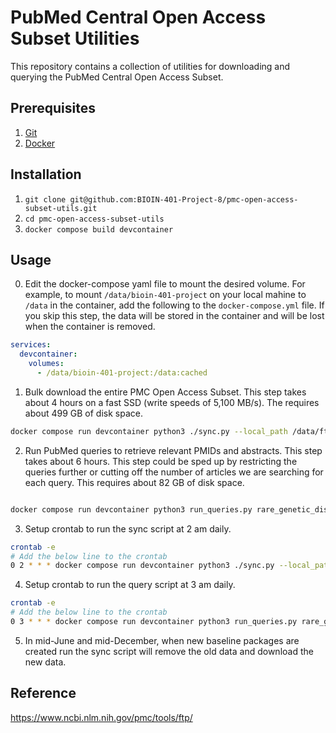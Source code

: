 # PubMed Central Open Access Subset Utilities

This repository contains a collection of utilities for downloading and querying
the PubMed Central Open Access Subset.

## Prerequisites
1. [Git](https://git-scm.com/downloads)
2. [Docker](https://docs.docker.com/get-docker/)


## Installation

1. `git clone git@github.com:BIOIN-401-Project-8/pmc-open-access-subset-utils.git`
2. `cd pmc-open-access-subset-utils`
3. `docker compose build devcontainer`

## Usage

0. Edit the docker-compose yaml file to mount the desired volume. For example,
   to mount `/data/bioin-401-project` on your local mahine to `/data` in the
   container, add the following to the `docker-compose.yml` file. If you skip
   this step, the data will be stored in the container and will be lost when the
   container is removed.
```yaml
services:
  devcontainer:
    volumes:
      - /data/bioin-401-project:/data:cached
```

1. Bulk download the entire PMC Open Access Subset. This step takes about 4 hours on
   a fast SSD (write speeds of 5,100 MB/s). The requires about 499 GB of disk
   space.
```bash
docker compose run devcontainer python3 ./sync.py --local_path /data/ftp.ncbi.nlm.nih.gov/pub/pmc/oa_bulk
```

2. Run PubMed queries to retrieve relevant PMIDs and abstracts. This step takes
about 6 hours. This step could be sped up by restricting the queries further or
cutting off the number of articles we are searching for each query. This requires
about 82 GB of disk space.
```bash

docker compose run devcontainer python3 run_queries.py rare_genetic_disease_names.csv /data/pmc-open-access-subset/
```
3. Setup crontab to run the sync script at 2 am daily.
```bash
crontab -e
# Add the below line to the crontab
0 2 * * * docker compose run devcontainer python3 ./sync.py --local_path /data/ftp.ncbi.nlm.nih.gov/pub/pmc/oa_bulk
```

4. Setup crontab to run the query script at 3 am daily.
```bash
crontab -e
# Add the below line to the crontab
0 3 * * * docker compose run devcontainer python3 run_queries.py rare_genetic_disease_names.csv /data/pmc-open-access-subset/
```

5. In mid-June and mid-December, when new baseline packages are created run the
   sync script will remove the old data and download the new data.


## Reference

https://www.ncbi.nlm.nih.gov/pmc/tools/ftp/
